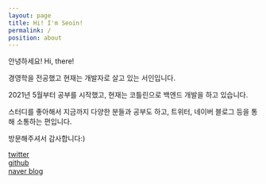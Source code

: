 ```yaml
---
layout: page
title: Hi! I'm Seoin!
permalink: /
position: about
---
```


안녕하세요! Hi, there! <br />

경영학을 전공했고 현재는 개발자로 살고 있는 서인입니다. <br />

2021년 5월부터 공부를 시작했고, 현재는 코틀린으로 백엔드 개발을 하고 있습니다. <br />

스터디를 좋아해서 지금까지 다양한 분들과 공부도 하고, 트위터, 네이버 블로그 등을 통해 소통하는 편입니다. <br />

방문해주셔서 감사합니다:) <br />


[twitter](https://twitter.com/befine324) <br />
[github](https://github.com/inseo24) <br />
[naver blog](https://blog.naver.com/jnh02215) <br />


[jekyll-organization]: https://github.com/jekyll

